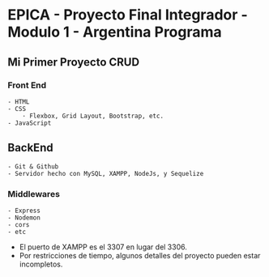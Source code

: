 
# EPICA - Proyecto Final Integrador - Modulo 1 - Argentina Programa

## Mi Primer Proyecto CRUD

### Front End

    - HTML
    - CSS
        · Flexbox, Grid Layout, Bootstrap, etc.
    - JavaScript

## BackEnd

    - Git & Github
    - Servidor hecho con MySQL, XAMPP, NodeJs, y Sequelize

### Middlewares

    - Express
    - Nodemon
    - cors
    - etc

* El puerto de XAMPP es el 3307 en lugar del 3306.
* Por restricciones de tiempo, algunos detalles del proyecto pueden estar incompletos.
